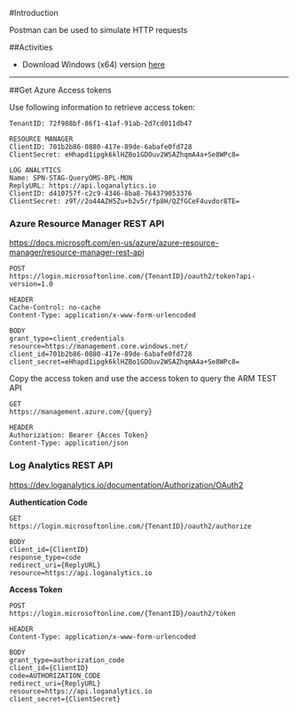 #Introduction

Postman can be used to simulate HTTP requests

##Activities

- Download Windows (x64) version [here](https://dl.pstmn.io/download/latest/win64)


---
##Get Azure Access tokens

Use following information to retrieve access token:
```
TenantID: 72f988bf-86f1-41af-91ab-2d7cd011db47

RESOURCE MANAGER
ClientID: 701b2b86-0880-417e-89de-6abafe0fd728
ClientSecret: eHhapd1ipgk6klHZBo1GDOuv2WSAZhqmA4a+Se8WPc8=

LOG ANALYTICS
Name: SPN-STAG-QueryOMS-BPL-MON 
ReplyURL: https://api.loganalytics.io
ClientID: d410757f-c2c9-4346-8ba8-764379053376
ClientSecret: z9T//2o44AZH5Zu+b2v5r/fp8H/QZfGCeF4uvdor8TE=

```

### Azure Resource Manager REST API

<https://docs.microsoft.com/en-us/azure/azure-resource-manager/resource-manager-rest-api>

```
POST 
https://login.microsoftonline.com/{TenantID}/oauth2/token?api-version=1.0

HEADER
Cache-Control: no-cache
Content-Type: application/x-www-form-urlencoded

BODY
grant_type=client_credentials
resource=https://management.core.windows.net/
client_id=701b2b86-0880-417e-89de-6abafe0fd728
client_secret=eHhapd1ipgk6klHZBo1GDOuv2WSAZhqmA4a+Se8WPc8=

```
Copy the access token and use the access token to query the ARM TEST API
```
GET
https://management.azure.com/{query}

HEADER
Authorization: Bearer {Acces Token}
Content-Type: application/json
```

### Log Analytics REST API
<https://dev.loganalytics.io/documentation/Authorization/OAuth2>

**Authentication Code**
````
GET
https://login.microsoftonline.com/{TenantID}/oauth2/authorize

BODY
client_id={ClientID}
response_type=code
redirect_uri={ReplyURL}
resource=https://api.loganalytics.io
````

**Access Token**
```
POST 
https://login.microsoftonline.com/{TenantID}/oauth2/token

HEADER
Content-Type: application/x-www-form-urlencoded

BODY
grant_type=authorization_code
client_id={ClientID}
code=AUTHORIZATION_CODE
redirect_uri={ReplyURL}
resource=https://api.loganalytics.io
client_secret={ClientSecret}
```





